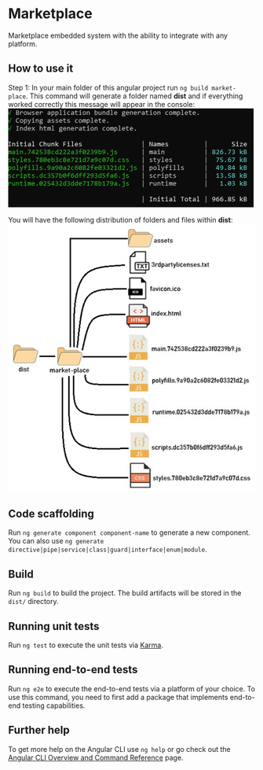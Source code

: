 # Marketplace

Marketplace embedded system with the ability to integrate with any platform.

## How to use it

Step 1:
In your main folder of this angular project run `ng build market-place`.
This command will generate a folder named **dist** and if everything worked correctly this message will appear in the console:
![Run Build Success](https://github.com/jantvb/json/blob/main/market-place/run-build-done.jpg)

You will have the following distribution of folders and files within **dist**:
![Run Build Success](https://github.com/jantvb/json/blob/main/market-place/dist-folder-tree.jpg)

## Code scaffolding

Run `ng generate component component-name` to generate a new component. You can also use `ng generate directive|pipe|service|class|guard|interface|enum|module`.

## Build

Run `ng build` to build the project. The build artifacts will be stored in the `dist/` directory.

## Running unit tests

Run `ng test` to execute the unit tests via [Karma](https://karma-runner.github.io).

## Running end-to-end tests

Run `ng e2e` to execute the end-to-end tests via a platform of your choice. To use this command, you need to first add a package that implements end-to-end testing capabilities.

## Further help

To get more help on the Angular CLI use `ng help` or go check out the [Angular CLI Overview and Command Reference](https://angular.io/cli) page.
